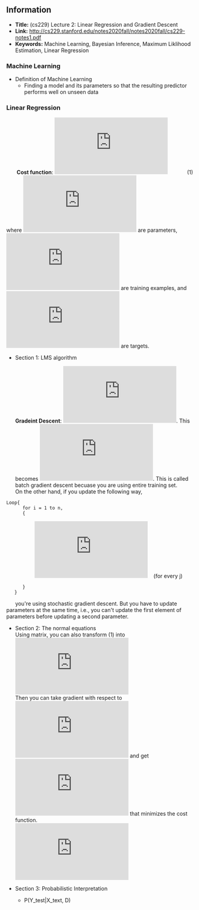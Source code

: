 ## Information

- **Title:** (cs229) Lecture 2: Linear Regression and Gradient Descent
- **Link:** http://cs229.stanford.edu/notes2020fall/notes2020fall/cs229-notes1.pdf
- **Keywords:** Machine Learning, Bayesian Inference, Maximum Liklihood Estimation, Linear Regression


### Machine Learning
* Definition of Machine Learning  
   - Finding a model and its parameters so that the resulting predictor performs well on unseen data
   
   
### Linear Regression
   
 &nbsp;&nbsp;&nbsp;&nbsp;&nbsp;&nbsp;  **Cost function**: ![cost function](https://latex.codecogs.com/gif.latex?J%28%5Ctheta%29%20%3D%20%5Cfrac%7B1%7D%7B2%7D%20%5Csum_%7Bi%20%3D%201%7D%5E%7Bn%7D%28h_%5Ctheta%28x%5E%7B%28i%29%7D%29%20-%20y%5E%7B%28i%29%7D%29)&nbsp;&nbsp;&nbsp;&nbsp;&nbsp;&nbsp;&nbsp;&nbsp;&nbsp;&nbsp;&nbsp;&nbsp; (1)    
 where ![theta](https://latex.codecogs.com/gif.latex?%5Ctheta) are parameters, ![x](https://latex.codecogs.com/gif.latex?x) are training examples, and ![y](https://latex.codecogs.com/gif.latex?y) are targets.  
   
* Section 1: LMS algorithm  

   **Gradeint Descent**: ![gradient descent](https://latex.codecogs.com/gif.latex?%5Ctheta_j%20%3A%3D%20%5Ctheta_j%20-%20%5Calpha%20%5Cfrac%7B%5Cpartial%20%7D%7B%5Cpartial%20%5Ctheta_j%7DJ%28%5Ctheta%29). This becomes ![gradient descent2](https://latex.codecogs.com/gif.latex?%5Ctheta_j%20%3A%3D%20%5Ctheta_j%20&plus;%20%5Calpha%28y%5E%7B%28i%29%7D-h_%5Ctheta%20%28x%5E%7B%28i%29%7D%29%29x_j%5E%7B%28i%29%7D). This is called batch gradient descent becuase you are using entire training set.  
On the other hand, if you update the following way,  
```
Loop{  
      for i = 1 to n,  
      {
 ```
 &nbsp;&nbsp;&nbsp;&nbsp;&nbsp;&nbsp;&nbsp;&nbsp;&nbsp;&nbsp;&nbsp;&nbsp;&nbsp;&nbsp;&nbsp;&nbsp;&nbsp;&nbsp;  ![sto gd](https://latex.codecogs.com/gif.latex?%5Ctheta_j%20%3A%3D%20%5Ctheta_j%20&plus;%20%5Calpha%28y%5E%7B%28i%29%7D-h_%5Ctheta%20%28x%5E%7B%28i%29%7D%29%29x_j%5E%7B%28i%29%7D)&nbsp;&nbsp;&nbsp; (for every j)
```
      }  
   }  
```
&nbsp;&nbsp;&nbsp;&nbsp;&nbsp;&nbsp;you're using stochastic gradient descent. But you have to update parameters at the same time, i.e., you can't update the first element of parameters before updating a second parameter. 

* Section 2: The normal equations  
   Using matrix, you can also transform (1) into ![](https://latex.codecogs.com/gif.latex?%5Cfrac%7B1%7D%7B2%7D%28X%5Ctheta%20-%20y%29%5ET%28X%5Ctheta%20-%20y%29)  
   Then you can take gradient with respect to ![](https://latex.codecogs.com/gif.latex?%5Ctheta) and get ![](https://latex.codecogs.com/gif.latex?%5Ctheta) that minimizes the cost function.  
   ![](https://latex.codecogs.com/gif.latex?%5Cnabla_%5Ctheta%20J%28%5Ctheta%29%20%3D%20X%5ETX%5Ctheta%20-%20X%5ETy%5C%5C%5C%5C%20%5Cindent%20X%5ETX%5Ctheta%20%3D%20X%5ETy%5C%5C%5C%5C%20%5Cindent%20%5Ctheta%20%3D%20%28X%5ETX%5Ctheta%29%5E%7B-1%7DX%5ETy)
   
   
* Section 3: Probabilistic Interpretation
    * P(Y_test|X_text, D)
    

